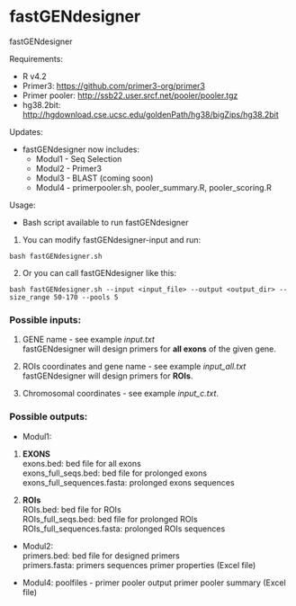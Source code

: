 # fastGENdesigner
fastGENdesigner

Requirements:
- R v4.2
- Primer3: https://github.com/primer3-org/primer3
- Primer pooler: http://ssb22.user.srcf.net/pooler/pooler.tgz
- hg38.2bit: http://hgdownload.cse.ucsc.edu/goldenPath/hg38/bigZips/hg38.2bit

Updates:
- fastGENdesigner now includes:
	* Modul1 - Seq Selection
	* Modul2 - Primer3
	* Modul3 - BLAST (coming soon)
	* Modul4 - primerpooler.sh, pooler_summary.R, pooler_scoring.R
	
Usage:
- Bash script available to run fastGENdesigner
1. You can modify fastGENdesigner-input and run:
```
bash fastGENdesigner.sh
```
2. Or you can call fastGENdesigner like this:
```
bash fastGENdesigner.sh --input <input_file> --output <output_dir> --size_range 50-170 --pools 5
```

### Possible inputs:  
1. GENE name - see example <em>input.txt</em>  
fastGENdesigner will design primers for **all exons** of the given gene.  

2. ROIs coordinates and gene name - see example <em>input_all.txt</em>  
fastGENdesigner will design primers for **ROIs**. 

3. Chromosomal coordinates - see example <em>input_c.txt</em>.


### Possible outputs:
- Modul1:  
1. **EXONS**  
exons.bed: bed file for all exons  
exons_full_seqs.bed: bed file for prolonged exons  
exons_full_sequences.fasta: prolonged exons sequences  

2. **ROIs**  
ROIs.bed: bed file for ROIs  
ROIs_full_seqs.bed: bed file for prolonged ROIs  
ROIs_full_sequences.fasta: prolonged ROIs sequences  

- Modul2:  
primers.bed: bed file for designed primers  
primers.fasta: primers sequences
primer properties (Excel file)

- Modul4:
poolfiles - primer pooler output
primer pooler summary (Excel file)




